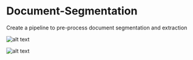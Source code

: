 # Document-Segmentation
Create a pipeline to pre-process document segmentation and extraction


![alt text](https://raw.githubusercontent.com/rakshithjk/Document-Segmentation/blob/master/output.jpg)

![alt text](https://raw.githubusercontent.com/rakshithjk/Document-Segmentation/blob/master/output_2.jpg)
